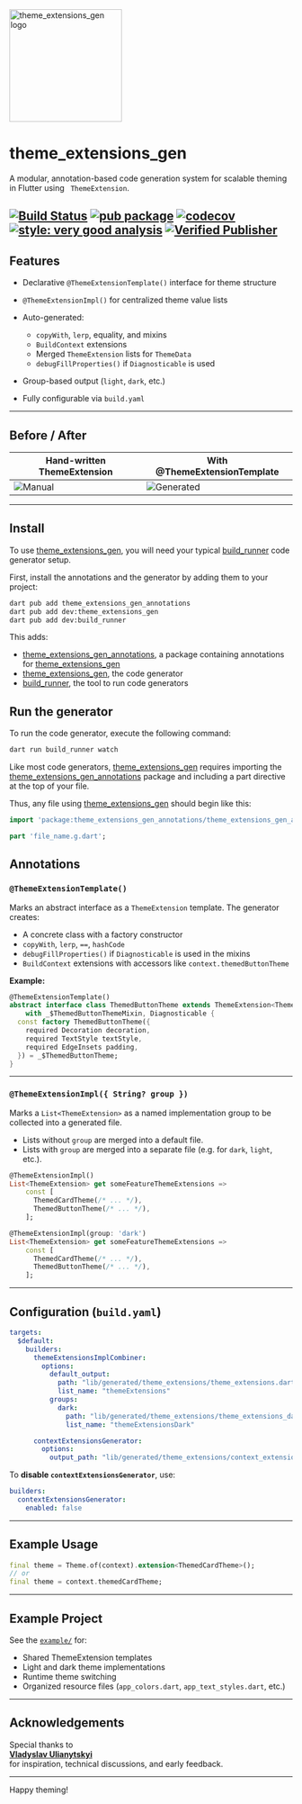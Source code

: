 <!-- Logo -->

<img src="https://raw.githubusercontent.com/kalaganov/theme_extensions_gen/main/assets/logo_rounded.webp" width="200" alt="theme_extensions_gen logo"/>

# theme\_extensions\_gen

A modular, annotation-based code generation system for scalable theming in Flutter using <code>
ThemeExtension</code>.

[![Build Status](https://img.shields.io/badge/build-success-brightgreen)]()
[![pub package](https://img.shields.io/pub/v/theme_extensions_gen.svg)](https://pub.dev/packages/theme_extensions_gen)
[![codecov](https://codecov.io/gh/kalaganov/theme_extensions_gen/branch/main/graph/badge.svg?flag=theme_extensions_gen)](https://codecov.io/gh/kalaganov/theme_extensions_gen/tree/main/packages/theme_extensions_gen)
[![style: very good analysis](https://img.shields.io/badge/style-very_good_analysis-B22C89.svg)](https://pub.dev/packages/very_good_analysis)
[![Verified Publisher](https://img.shields.io/pub/publisher/theme_extensions_gen)](https://pub.dev/packages/theme_extensions_gen)
---------------------------------------------------------------------------------------------------------------------------------

## Features

* Declarative `@ThemeExtensionTemplate()` interface for theme structure
* `@ThemeExtensionImpl()` for centralized theme value lists
* Auto-generated:

    * `copyWith`, `lerp`, equality, and mixins
    * `BuildContext` extensions
    * Merged `ThemeExtension` lists for `ThemeData`
    * `debugFillProperties()` if `Diagnosticable` is used
* Group-based output (`light`, `dark`, etc.)
* Fully configurable via `build.yaml`

---

## Before / After

| Hand-written ThemeExtension                                                                                    | With @ThemeExtensionTemplate                                                                                     |
|----------------------------------------------------------------------------------------------------------------|------------------------------------------------------------------------------------------------------------------|
| ![Manual](https://raw.githubusercontent.com/kalaganov/theme_extensions_gen/refs/heads/main/assets/before.webp) | ![Generated](https://raw.githubusercontent.com/kalaganov/theme_extensions_gen/refs/heads/main/assets/after.webp) |

---

## Install

To use [theme_extensions_gen](https://pub.dev/packages/theme_extensions_gen), you will need your typical [build_runner](https://pub.dev/packages/build_runner) code generator setup.

First, install the annotations and the generator by adding
them to your project:

```bash
dart pub add theme_extensions_gen_annotations
dart pub add dev:theme_extensions_gen
dart pub add dev:build_runner
```

This adds:

* [theme_extensions_gen_annotations](https://pub.dev/packages/theme_extensions_gen_annotations), a package containing annotations for
  [theme_extensions_gen](https://pub.dev/packages/theme_extensions_gen)
* [theme_extensions_gen](https://pub.dev/packages/theme_extensions_gen), the code generator
* [build_runner](https://pub.dev/packages/build_runner), the tool to run code generators

## Run the generator

To run the code generator, execute the following command:
```bash
dart run build_runner watch
````
Like most code generators, [theme_extensions_gen](https://pub.dev/packages/theme_extensions_gen) requires importing the [theme_extensions_gen_annotations](https://pub.dev/packages/theme_extensions_gen_annotations) package and
including a part directive at the top of your file.

Thus, any file using [theme_extensions_gen](https://pub.dev/packages/theme_extensions_gen) should begin like this:
```dart
import 'package:theme_extensions_gen_annotations/theme_extensions_gen_annotations.dart';

part 'file_name.g.dart';
```

## Annotations

### `@ThemeExtensionTemplate()`

Marks an abstract interface as a `ThemeExtension` template. The generator creates:

* A concrete class with a factory constructor
* `copyWith`, `lerp`, `==`, `hashCode`
* `debugFillProperties()` if `Diagnosticable` is used in the mixins
* `BuildContext` extensions with accessors like `context.themedButtonTheme`

**Example:**

```dart
@ThemeExtensionTemplate()
abstract interface class ThemedButtonTheme extends ThemeExtension<ThemedButtonTheme>
    with _$ThemedButtonThemeMixin, Diagnosticable {
  const factory ThemedButtonTheme({
    required Decoration decoration,
    required TextStyle textStyle,
    required EdgeInsets padding,
  }) = _$ThemedButtonTheme;
}
```

---

### `@ThemeExtensionImpl({ String? group })`

Marks a `List<ThemeExtension>` as a named implementation group to be collected into a generated
file.

* Lists without `group` are merged into a default file.
* Lists with `group` are merged into a separate file (e.g. for `dark`, `light`, etc.).

```dart
@ThemeExtensionImpl()
List<ThemeExtension> get someFeatureThemeExtensions =>
    const [
      ThemedCardTheme(/* ... */),
      ThemedButtonTheme(/* ... */),
    ];

@ThemeExtensionImpl(group: 'dark')
List<ThemeExtension> get someFeatureThemeExtensions =>
    const [
      ThemedCardTheme(/* ... */),
      ThemedButtonTheme(/* ... */),
    ];
```

---

## Configuration (`build.yaml`)

```yaml
targets:
  $default:
    builders:
      themeExtensionsImplCombiner:
        options:
          default_output:
            path: "lib/generated/theme_extensions/theme_extensions.dart"
            list_name: "themeExtensions"
          groups:
            dark:
              path: "lib/generated/theme_extensions/theme_extensions_dark.dart"
              list_name: "themeExtensionsDark"

      contextExtensionsGenerator:
        options:
          output_path: "lib/generated/theme_extensions/context_extensions.dart"
```

To **disable `contextExtensionsGenerator`**, use:

```yaml
builders:
  contextExtensionsGenerator:
    enabled: false
```

---

## Example Usage

```dart
final theme = Theme.of(context).extension<ThemedCardTheme>();
// or
final theme = context.themedCardTheme;
```

---

## Example Project

See the [
`example/`](https://github.com/kalaganov/theme_extensions_gen/tree/main/packages/theme_extensions_gen/example)
for:

* Shared ThemeExtension templates
* Light and dark theme implementations
* Runtime theme switching
* Organized resource files (`app_colors.dart`, `app_text_styles.dart`, etc.)

---

## Acknowledgements

Special thanks to  
**[Vladyslav Ulianytskyi](https://www.linkedin.com/in/vladyslav-ulianytskyi-41481335/)**  
for inspiration, technical discussions, and early feedback.

---

Happy theming!
